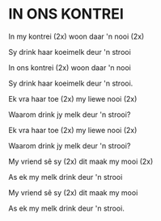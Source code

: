 # IN ONS KONTREI

In my kontrei (2x) woon daar 'n nooi (2x)

Sy drink haar koeimelk deur 'n strooi

In ons kontrei (2x) woon daar 'n nooi

Sy drink haar koeimelk deur 'n strooi.


Ek vra haar toe (2x) my liewe nooi (2x)

Waarom drink jy melk deur 'n strooi?

Ek vra haar toe (2x) my liewe nooi (2x)

Waarom drink jy melk deur 'n strooi?


My vriend sê sy (2x) dit maak my mooi (2x)

As ek my melk drink deur 'n strooi

My vriend sê sy (2x) dit maak my mooi

As ek my melk drink deur 'n strooi.

